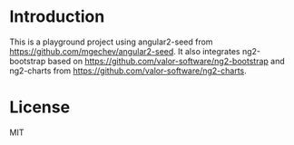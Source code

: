 # Introduction

This is a playground project using angular2-seed from https://github.com/mgechev/angular2-seed. It also integrates ng2-bootstrap based on https://github.com/valor-software/ng2-bootstrap and ng2-charts from https://github.com/valor-software/ng2-charts.
# License

MIT
